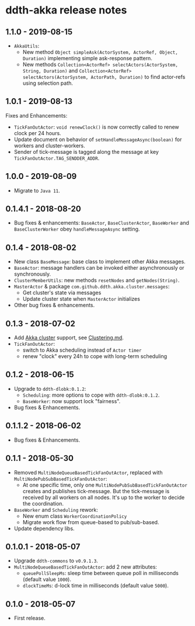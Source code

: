 # ddth-akka release notes

## 1.1.0 - 2019-08-15

- `AkkaUtils`:
  - New method `Object simpleAsk(ActorSystem, ActorRef, Object, Duration)` implementing simple ask-response pattern.
  - New methods `Collection<ActorRef> selectActors(ActorSystem, String, Duration)` and `Collection<ActorRef> selectActors(ActorSystem, ActorPath, Duration)` to find actor-refs using selection path.


## 1.0.1 - 2019-08-13

Fixes and Enhancements:
- `TickFanOutActor`: `void renewClock()` is now correctly called to renew clock per 24 hours.
- Update document on behavior of `setHandleMessageAsync(boolean)` for workers and cluster-workers.
- Sender of tick-message is tagged along the message at key `TickFanOutActor.TAG_SENDDER_ADDR`.


## 1.0.0 - 2019-08-09

- Migrate to `Java 11`.


## 0.1.4.1 - 2018-08-20

- Bug fixes & enhancements: `BaseActor`, `BaseClusterActor`, `BaseWorker` and `BaseClusterWorker` obey `handleMessageAsync` setting.


## 0.1.4 - 2018-08-02

- New class `BaseMessage`: base class to implement other Akka messages.
- `BaseActor`: message handlers can be invoked either asynchronously or synchronously.
- `ClusterMemberUtils`: new methods `resetNodes` and `getNodes(String)`.
- `MasterActor` & package `com.github.ddth.akka.cluster.messages`:
  - Get cluster's state via messages
  - Update cluster state when `MasterActor` initializes
- Other bug fixes & enhancements.


## 0.1.3 - 2018-07-02

- Add [Akka cluster](https://doc.akka.io/docs/akka/2.5/index-cluster.html) support, see [Clustering.md](Clustering.md).
- `TickFanOutActor`:
  - switch to Akka scheduling instead of `Actor timer`
  - renew "clock" every 24h to cope with long-term scheduling


## 0.1.2 - 2018-06-15

- Upgrade to `ddth-dlobk:0.1.2`:
  - `Scheduling`: more options to cope with `ddth-dlobk:0.1.2`.
  - `BaseWorker`: now support lock "fairness".
- Bug fixes & Enhancements.


## 0.1.1.2 - 2018-06-02

- Bug fixes & Enhancements.


## 0.1.1 - 2018-05-30

- Removed `MultiNodeQueueBasedTickFanOutActor`, replaced with `MultiNodePubSubBasedTickFanOutActor`:
  - At one specific time, only one `MultiNodePubSubBasedTickFanOutActor` creates and publishes tick-message.
    But the tick-message is received by all workers on all nodes. It's up to the worker to decide the coordination.
- `BaseWorker` and `Scheduling` rework:
  - New enum class `WorkerCoordinationPolicy`
  - Migrate work flow from queue-based to pub/sub-based.
- Update dependency libs.


## 0.1.0.1 - 2018-05-07

- Upgrade `ddth-commons` to `v0.9.1.3`.
- `MultiNodeQueueBasedTickFanOutActor`: add 2 new attributes:
  - `queuePollSleepMs`: sleep time between queue poll in milliseconds (default value `1000`).
  - `dlockTimeMs`: d-lock time in milliseconds (default value `5000`).


## 0.1.0 - 2018-05-07

- First release.
